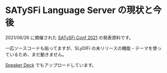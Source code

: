 # SATySFi Language Server の現状と今後

2021/06/26 に開催された [SATySFi Conf 2021](https://connpass.com/event/206277/) の発表資料です。

一応ソースコードも貼ってますが、SLyDIFi の未リリースの機能・テーマを使っているため、まだ動きません。

[Speaker Deck](https://speakerdeck.com/monaqa/satysfi-language-server-falsexian-zhuang-tojin-hou) でもアップロードしています。
